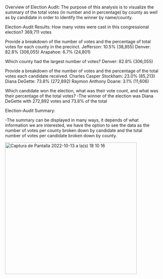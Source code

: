 Overview of Election Audit:
The purpose of this analysis is to visualize the summary of the total votes (in number and in percentage) by county as well as by candidate in order to identify the winner by name/county.


Election-Audit Results: 
How many votes were cast in this congressional election?
369,711 votes

Provide a breakdown of the number of votes and the percentage of total votes for each county in the precinct.
Jefferson: 10.5% (38,855)
Denver: 82.8% (306,055)
Arapahoe: 6.7% (24,801)


Which county had the largest number of votes?
Denver: 82.8% (306,055)


Provide a breakdown of the number of votes and the percentage of the total votes each candidate received.
Charles Casper Stockham: 23.0% (85,213)
Diana DeGette: 73.8% (272,892)
Raymon Anthony Doane: 3.1% (11,606)


Which candidate won the election, what was their vote count, and what was their percentage of the total votes?
-The winner of the election was Diana DeGette with 272,892 votes and 73.8% of the total



Election-Audit Summary: 

-The summary can be displayed in many ways, it depends of what information we are interested, we have the option to see the data as the number of votes per county broken down by candidate and the total number of votes per candidate broken down by county.


<img width="431" alt="Captura de Pantalla 2022-10-13 a la(s) 18 10 16" src="https://user-images.githubusercontent.com/72363865/195727172-15341a27-c624-4585-911f-2e08666d190e.png">




